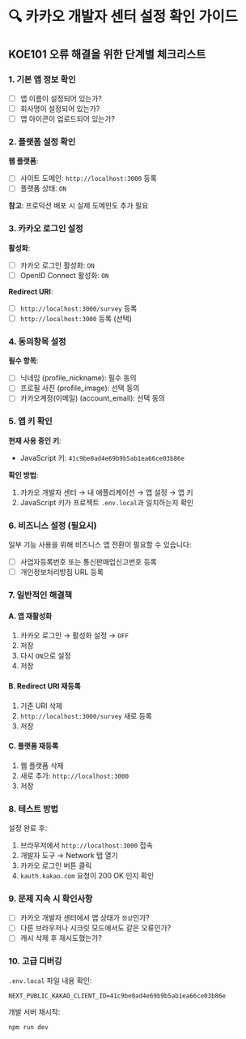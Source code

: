 # 🔍 카카오 개발자 센터 설정 확인 가이드

## KOE101 오류 해결을 위한 단계별 체크리스트

### 1. 기본 앱 정보 확인

- [ ] 앱 이름이 설정되어 있는가?
- [ ] 회사명이 설정되어 있는가?
- [ ] 앱 아이콘이 업로드되어 있는가?

### 2. 플랫폼 설정 확인

**웹 플랫폼**:

- [ ] 사이트 도메인: `http://localhost:3000` 등록
- [ ] 플랫폼 상태: `ON`

**참고**: 프로덕션 배포 시 실제 도메인도 추가 필요

### 3. 카카오 로그인 설정

**활성화**:

- [ ] 카카오 로그인 활성화: `ON`
- [ ] OpenID Connect 활성화: `ON`

**Redirect URI**:

- [ ] `http://localhost:3000/survey` 등록
- [ ] `http://localhost:3000` 등록 (선택)

### 4. 동의항목 설정

**필수 항목**:

- [ ] 닉네임 (profile_nickname): 필수 동의
- [ ] 프로필 사진 (profile_image): 선택 동의
- [ ] 카카오계정(이메일) (account_email): 선택 동의

### 5. 앱 키 확인

**현재 사용 중인 키**:

- JavaScript 키: `41c9be0ad4e69b9b5ab1ea66ce03b86e`

**확인 방법**:

1. 카카오 개발자 센터 → 내 애플리케이션 → 앱 설정 → 앱 키
2. JavaScript 키가 프로젝트 `.env.local`과 일치하는지 확인

### 6. 비즈니스 설정 (필요시)

일부 기능 사용을 위해 비즈니스 앱 전환이 필요할 수 있습니다:

- [ ] 사업자등록번호 또는 통신판매업신고번호 등록
- [ ] 개인정보처리방침 URL 등록

### 7. 일반적인 해결책

#### A. 앱 재활성화

1. 카카오 로그인 → 활성화 설정 → `OFF`
2. 저장
3. 다시 `ON`으로 설정
4. 저장

#### B. Redirect URI 재등록

1. 기존 URI 삭제
2. `http://localhost:3000/survey` 새로 등록
3. 저장

#### C. 플랫폼 재등록

1. 웹 플랫폼 삭제
2. 새로 추가: `http://localhost:3000`
3. 저장

### 8. 테스트 방법

설정 완료 후:

1. 브라우저에서 `http://localhost:3000` 접속
2. 개발자 도구 → Network 탭 열기
3. 카카오 로그인 버튼 클릭
4. `kauth.kakao.com` 요청이 200 OK 인지 확인

### 9. 문제 지속 시 확인사항

- [ ] 카카오 개발자 센터에서 앱 상태가 `정상`인가?
- [ ] 다른 브라우저나 시크릿 모드에서도 같은 오류인가?
- [ ] 캐시 삭제 후 재시도했는가?

### 10. 고급 디버깅

`.env.local` 파일 내용 확인:

```
NEXT_PUBLIC_KAKAO_CLIENT_ID=41c9be0ad4e69b9b5ab1ea66ce03b86e
```

개발 서버 재시작:

```bash
npm run dev
```
